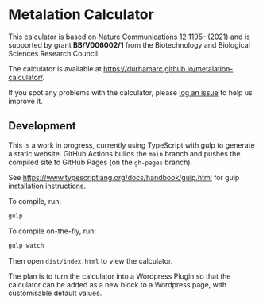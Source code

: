 # Metalation Calculator

This calculator is based on [Nature Communications 12 1195- (2021)](https://doi.org/10.1038/s41467-021-21479-8) and is supported by grant **BB/V006002/1** from the Biotechnology and Biological Sciences Research Council.

The calculator is available at https://durhamarc.github.io/metalation-calculator/.

If you spot any problems with the calculator, please [log an issue](https://github.com/DurhamARC/metalation-calculator/issues/new/choose) to help us improve it.

## Development

This is a work in progress, currently using TypeScript with gulp to generate a static website. GitHub Actions builds the `main` branch and pushes the compiled site to GitHub Pages (on the `gh-pages` branch).

See https://www.typescriptlang.org/docs/handbook/gulp.html for gulp installation instructions.

To compile, run:

```bash
gulp
```

To compile on-the-fly, run:

```bash
gulp watch
```


Then open `dist/index.html` to view the calculator.

The plan is to turn the calculator into a Wordpress Plugin so that the calculator can be added as a new block to a Wordpress page, with customisable default values.
